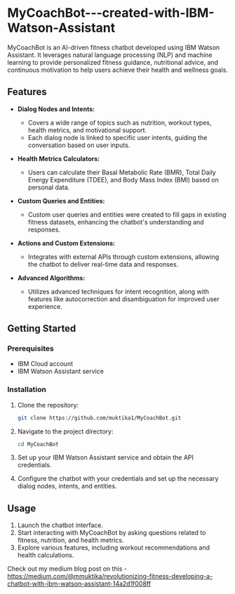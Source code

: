 # MyCoachBot---created-with-IBM-Watson-Assistant

MyCoachBot is an AI-driven fitness chatbot developed using IBM Watson Assistant. It leverages natural language processing (NLP) and machine learning to provide personalized fitness guidance, nutritional advice, and continuous motivation to help users achieve their health and wellness goals.

## Features

- **Dialog Nodes and Intents:** 
  - Covers a wide range of topics such as nutrition, workout types, health metrics, and motivational support.
  - Each dialog node is linked to specific user intents, guiding the conversation based on user inputs.

- **Health Metrics Calculators:** 
  - Users can calculate their Basal Metabolic Rate (BMR), Total Daily Energy Expenditure (TDEE), and Body Mass Index (BMI) based on personal data.

- **Custom Queries and Entities:** 
  - Custom user queries and entities were created to fill gaps in existing fitness datasets, enhancing the chatbot's understanding and responses.

- **Actions and Custom Extensions:** 
  - Integrates with external APIs through custom extensions, allowing the chatbot to deliver real-time data and responses.

- **Advanced Algorithms:** 
  - Utilizes advanced techniques for intent recognition, along with features like autocorrection and disambiguation for improved user experience.

## Getting Started

### Prerequisites

- IBM Cloud account
- IBM Watson Assistant service

### Installation

1. Clone the repository:

   ```bash
   git clone https://github.com/muktika1/MyCoachBot.git
   ```

2. Navigate to the project directory:

   ```bash
   cd MyCoachBot
   ```

3. Set up your IBM Watson Assistant service and obtain the API credentials.

4. Configure the chatbot with your credentials and set up the necessary dialog nodes, intents, and entities.

## Usage

1. Launch the chatbot interface.
2. Start interacting with MyCoachBot by asking questions related to fitness, nutrition, and health metrics.
3. Explore various features, including workout recommendations and health calculations.

Check out my medium blog post on this - https://medium.com/@mmuktika/revolutionizing-fitness-developing-a-chatbot-with-ibm-watson-assistant-14a2d1f008ff
